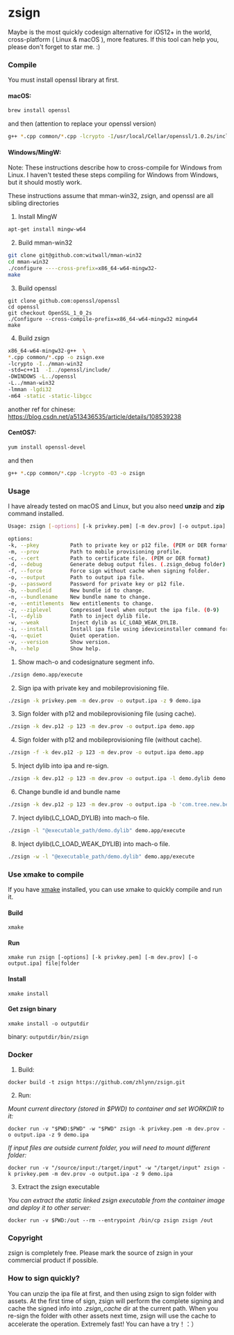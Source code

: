 # zsign
Maybe is the most quickly codesign alternative for iOS12+ in the world, cross-platform ( Linux & macOS ), more features.
If this tool can help you, please don't forget to star me. :)

### Compile

You must install openssl library at first.

#### macOS:

```bash
brew install openssl
```
and then (attention to replace your openssl version)
```bash
g++ *.cpp common/*.cpp -lcrypto -I/usr/local/Cellar/openssl/1.0.2s/include -L/usr/local/Cellar/openssl/1.0.2s/lib -O3 -o zsign
```

#### Windows/MingW:
Note:  These instructions describe how to cross-compile for Windows from
Linux.  I haven't tested these steps compiling for Windows from Windows,
but it should mostly work.

These instructions assume that mman-win32, zsign, and openssl are all
sibling directories

1.  Install MingW
```bash
apt-get install mingw-w64

```
2. Build mman-win32

```bash
git clone git@github.com:witwall/mman-win32
cd mman-win32
./configure ----cross-prefix=x86_64-w64-mingw32-
make
```

3.  Build openssl
```
git clone github.com:openssl/openssl
cd openssl
git checkout OpenSSL_1_0_2s
./Configure --cross-compile-prefix=x86_64-w64-mingw32 mingw64
make

```

4. Build zsign
```bash
x86_64-w64-mingw32-g++  \
*.cpp common/*.cpp -o zsign.exe
-lcrypto -I../mman-win32
-std=c++11  -I../openssl/include/
-DWINDOWS -L../openssl
-L../mman-win32
-lmman -lgdi32
-m64 -static -static-libgcc
```

another ref for chinese: https://blog.csdn.net/a513436535/article/details/108539238

#### CentOS7:


```bash
yum install openssl-devel
```
and then
```bash
g++ *.cpp common/*.cpp -lcrypto -O3 -o zsign
```

### Usage
I have already tested on macOS and Linux, but you also need **unzip** and **zip** command installed.

```bash
Usage: zsign [-options] [-k privkey.pem] [-m dev.prov] [-o output.ipa] file|folder

options:
-k, --pkey          Path to private key or p12 file. (PEM or DER format)
-m, --prov          Path to mobile provisioning profile.
-c, --cert          Path to certificate file. (PEM or DER format)
-d, --debug         Generate debug output files. (.zsign_debug folder)
-f, --force         Force sign without cache when signing folder.
-o, --output        Path to output ipa file.
-p, --password      Password for private key or p12 file.
-b, --bundleid      New bundle id to change.
-n, --bundlename    New bundle name to change.
-e, --entitlements  New entitlements to change.
-z, --ziplevel      Compressed level when output the ipa file. (0-9)
-l, --dylib         Path to inject dylib file.
-w, --weak          Inject dylib as LC_LOAD_WEAK_DYLIB.
-i, --install       Install ipa file using ideviceinstaller command for test.
-q, --quiet         Quiet operation.
-v, --version       Show version.
-h, --help          Show help.
```

1. Show mach-o and codesignature segment info.
```bash
./zsign demo.app/execute
```

2. Sign ipa with private key and mobileprovisioning file.
```bash
./zsign -k privkey.pem -m dev.prov -o output.ipa -z 9 demo.ipa
```

3. Sign folder with p12 and mobileprovisioning file (using cache).
```bash
./zsign -k dev.p12 -p 123 -m dev.prov -o output.ipa demo.app
```

4. Sign folder with p12 and mobileprovisioning file (without cache).
```bash
./zsign -f -k dev.p12 -p 123 -m dev.prov -o output.ipa demo.app
```

5. Inject dylib into ipa and re-sign.
```bash
./zsign -k dev.p12 -p 123 -m dev.prov -o output.ipa -l demo.dylib demo.ipa
```

6. Change bundle id and bundle name
```bash
./zsign -k dev.p12 -p 123 -m dev.prov -o output.ipa -b 'com.tree.new.bee' -n 'TreeNewBee' demo.ipa
```

7. Inject dylib(LC_LOAD_DYLIB) into mach-o file.
```bash
./zsign -l "@executable_path/demo.dylib" demo.app/execute
```

8. Inject dylib(LC_LOAD_WEAK_DYLIB) into mach-o file.
```bash
./zsign -w -l "@executable_path/demo.dylib" demo.app/execute
```

### Use xmake to compile

If you have [xmake](https://xmake.io) installed, you can use xmake to quickly compile and run it.

#### Build

```console
xmake
```

#### Run

```console
xmake run zsign [-options] [-k privkey.pem] [-m dev.prov] [-o output.ipa] file|folder
```

#### Install

```console
xmake install
```

#### Get zsign binary

```console
xmake install -o outputdir
```

binary: `outputdir/bin/zsign`

### Docker
1. Build:
```
docker build -t zsign https://github.com/zhlynn/zsign.git
```

2. Run:

*Mount current directory (stored in $PWD) to container and set WORKDIR to it:*
```
docker run -v "$PWD:$PWD" -w "$PWD" zsign -k privkey.pem -m dev.prov -o output.ipa -z 9 demo.ipa
```

*If input files are outside current folder, you will need to mount different folder:*
```
docker run -v "/source/input:/target/input" -w "/target/input" zsign -k privkey.pem -m dev.prov -o output.ipa -z 9 demo.ipa
```

3. Extract the zsign executable

*You can extract the static linked zsign executable from the container image and deploy it to other server:*
```
docker run -v $PWD:/out --rm --entrypoint /bin/cp zsign zsign /out
```

### Copyright
zsign is completely free. Please mark the source of zsign in your commercial product if possible.

### How to sign quickly?
You can unzip the ipa file at first, and then using zsign to sign folder with assets.
At the first time of sign, zsign will perform the complete signing and cache the signed info into *.zsign_cache* dir at the current path.
When you re-sign the folder with other assets next time, zsign will use the cache to accelerate the operation. Extremely fast! You can have a try！：）
